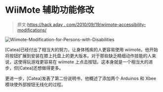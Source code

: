 # WiiMote 辅助功能修改

> 原文:[https://hack aday . com/2010/09/19/wiimote-accessibility-modifications/](https://hackaday.com/2010/09/19/wiimote-accessibility-modifications/)

![](../Images/6e6f3c6ce602a40c154cc8bd824463d7.png "Wiimote-Modification-for-Persons-with-Disabilities")

[Catea]已经付出了相当大的努力，让身体残疾的人更容易使用 wiimote。他开始将按钮扩展到安装在膝上托盘上的更大版本。对于那些缺乏精细动作技能的人来说，这使得玩游戏更容易在 wiimote 上点击按钮。这本身就是一个相当大的进步，但[Catea]还想做得更多。

更进一步，[Catea]发表了第二份说明书，他概述了添加两个 Arduinos 和 Xbee 模块使外部按钮无线化的过程。